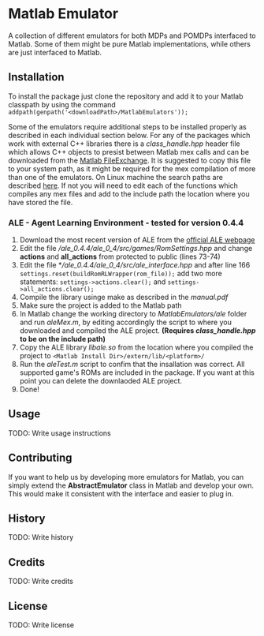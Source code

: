 # Matlab Emulator

A collection of different emulators for both MDPs and POMDPs interfaced to Matlab. Some of them might be pure Matlab implementations, while others are just interfaced to Matlab.

## Installation

To install the package just clone the repository and add it to your Matlab classpath by using the command
`addpath(genpath('<downloadPath>/MatlabEmulators'));`

Some of the emulators require additional steps to be installed properly as described in each individual section below. For any of the packages which work with external C++ libraries there is a *class_handle.hpp* header file which allows C++ objects to presist between Matlab mex calls and can be downloaded from the [Matlab FileExchange](http://www.mathworks.com/matlabcentral/fileexchange/38964-example-matlab-class-wrapper-for-a-c++-class). It is suggested to copy this file to your system path, as it might be required for the mex compilation of more than one of the emulators. On Linux machine the search paths are described [here](https://gcc.gnu.org/onlinedocs/cpp/Search-Path.html). If not you will need to edit each of the functions which compiles any mex files and add to the include path the location where you have stored the file. 

### ALE - Agent Learning Environment - tested for version 0.4.4

1. Download the most recent version of ALE from the [official ALE webpage](http://www.arcadelearningenvironment.org/downloads/)
2. Edit the file */ale_0.4.4/ale_0_4/src/games/RomSettings.hpp* and change **actions** and **all_actions** from protected to public (lines 73-74)
3. Edit the file **/ale_0.4.4/ale_0_4/src/ale_interface.hpp* and after line 166 `settings.reset(buildRomRLWrapper(rom_file));` add two more statements: `settings->actions.clear();` and `settings->all_actions.clear();`
4. Compile the library usinge make as described in the *manual.pdf*
5. Make sure the project is added to the Matlab path 
6. In Matlab change the working directory to *MatlabEmulators/ale* folder and run *aleMex.m*, by  editing accordingly the script to where you downloaded and compiled the ALE project. **(Requires *class_handle.hpp* to be on the include path)**
7. Copy the ALE library *libale.so* from the location where you compiled the project to `<Matlab Install Dir>/extern/lib/<platform>/`
8.  Run the *aleTest.m* script to confim that the insallation was correct. All supported game's ROMs are included in the package. If you want at this point you can delete the downlaoded ALE project.
9.  Done!

## Usage

TODO: Write usage instructions

## Contributing

If you want to help us by developing more emulators for Matlab, you can simply extend the **AbstractEmulator** class in Matlab and develop your own. This would make it consistent with the interface and easier to plug in.

## History

TODO: Write history

## Credits

TODO: Write credits

## License

TODO: Write license
